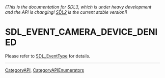 ###### (This is the documentation for SDL3, which is under heavy development and the API is changing! [SDL2](https://wiki.libsdl.org/SDL2/) is the current stable version!)
# SDL_EVENT_CAMERA_DEVICE_DENIED

Please refer to [SDL_EventType](SDL_EventType) for details.

----
[CategoryAPI](CategoryAPI), [CategoryAPIEnumerators](CategoryAPIEnumerators)

